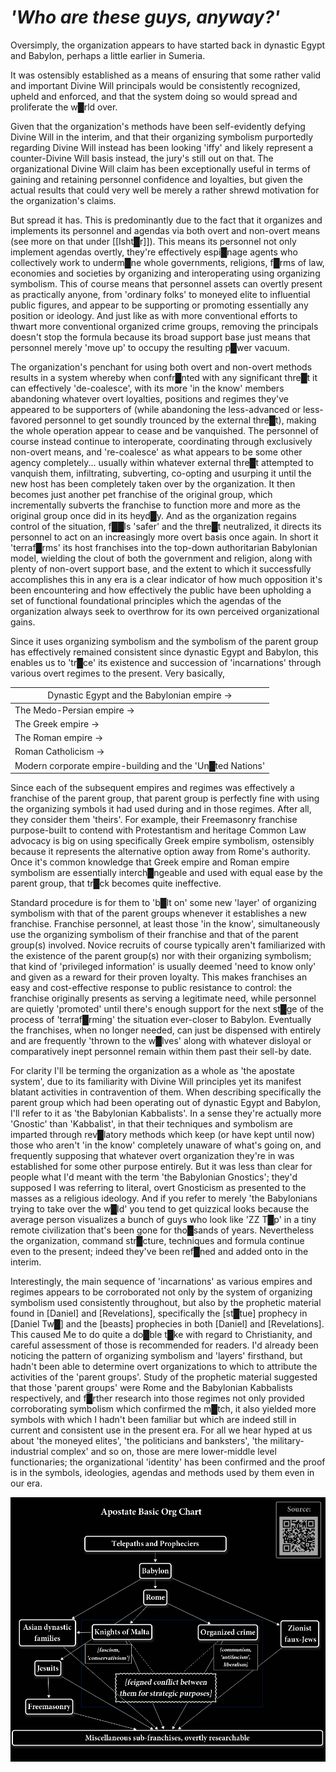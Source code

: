 # *'Who are these guys, anyway?'*

Oversimply, the organization appears to have started back in dynastic Egypt and Babylon, perhaps a little earlier in Sumeria.

It was ostensibly established as a means of ensuring that some rather valid and important Divine Will principals would be consistently recognized, upheld and enforced, and that the system doing so would spread and proliferate the w█rld over.

Given that the organization's methods have been self-evidently defying Divine Will in the interim, and that their organizing symbolism purportedly regarding Divine Will instead has been looking 'iffy' and likely represent a counter-Divine Will basis instead, the jury's still out on that.  The organizational Divine Will claim has been exceptionally useful in terms of gaining and retaining personnel confidence and loyalties, but given the actual results that could very well be merely a rather shrewd motivation for the organization's claims.

But spread it has.  This is predominantly due to the fact that it organizes and implements its personnel and agendas via both overt and non-overt means (see more on that under [[Isht█r]]).  This means its personnel not only implement agendas overtly, they're effectively espi█nage agents who collectively work to underm█ne whole governments, religions, f█rms of law, economies and societies by organizing and interoperating using organizing symbolism.  This of course means that personnel assets can overtly present as practically anyone, from 'ordinary folks' to moneyed elite to influential public figures, and appear to be supporting or promoting essentially any position or ideology.  And just like as with more conventional efforts to thwart more conventional organized crime groups, removing the principals doesn't stop the formula because its broad support base just means that personnel merely 'move up' to occupy the resulting p█wer vacuum.

The organization's penchant for using both overt and non-overt methods results in a system whereby when confr█nted with any significant thre█t it can effectively 'de-coalesce', with its more 'in the know' members abandoning whatever overt loyalties, positions and regimes they've appeared to be supporters of (while abandoning the less-advanced or less-favored personnel to get soundly trounced by the external thre█t), making the whole operation appear to cease and be vanquished.  The personnel of course instead continue to interoperate, coordinating through exclusively non-overt means, and 're-coalesce' as what appears to be some other agency completely... usually within whatever external thre█t attempted to vanquish them, infiltrating, subverting, co-opting and usurping it until the new host has been completely taken over by the organization.  It then becomes just another pet franchise of the original group, which incrementally subverts the franchise to function more and more as the original group once did in its heyd█y.  And as the organization regains control of the situation, f██ls 'safer' and the thre█t neutralized, it directs its personnel to act on an increasingly more overt basis once again.  In short it 'terraf█rms' its host franchises into the top-down authoritarian Babylonian model, wielding the clout of both the government and religion, along with plenty of non-overt support base, and the extent to which it successfully accomplishes this in any era is a clear indicator of how much opposition it's been encountering and how effectively the public have been upholding a set of functional foundational principles which the agendas of the organization always seek to overthrow for its own perceived organizational gains.

Since it uses organizing symbolism and the symbolism of the parent group has effectively remained consistent since dynastic Egypt and Babylon, this enables us to 'tr█ce' its existence and succession of 'incarnations' through various overt regimes to the present.  Very basically,

| <span style="font-weight:normal"> Dynastic Egypt and the Babylonian empire -> </span> |
| -------------------------------------------------- |
| The Medo-Persian empire -> |
| The Greek empire -> |
| The Roman empire -> |
| Roman Catholicism -> |
| Modern corporate empire-building and the 'Un█ted Nations' |

Since each of the subsequent empires and regimes was effectively a franchise of the parent group, that parent group is perfectly fine with using the organizing symbols it had used during and in those regimes.  After all, they consider them 'theirs'.  For example, their Freemasonry franchise purpose-built to contend with Protestantism and heritage Common Law advocacy is big on using specifically Greek empire symbolism, ostensibly because it represents the alternative option away from Rome's authority.  Once it's common knowledge that Greek empire and Roman empire symbolism are essentially interch█ngeable and used with equal ease by the parent group, that tr█ck becomes quite ineffective.

Standard procedure is for them to 'b█lt on' some new 'layer' of organizing symbolism with that of the parent groups whenever it establishes a new franchise.  Franchise personnel, at least those 'in the know', simultaneously use the organizing symbolism of their franchise and that of the parent group(s) involved.  Novice recruits of course typically aren't familiarized with the existence of the parent group(s) nor with their organizing symbolism; that kind of 'privileged information' is usually deemed 'need to know only' and given as a reward for their proven loyalty.  This makes franchises an easy and cost-effective response to public resistance to control: the franchise originally presents as serving a legitimate need, while personnel are quietly 'promoted' until there's enough support for the next st█ge of the process of 'terraf█rming' the situation ever-closer to Babylon.  Eventually the franchises, when no longer needed, can just be dispensed with entirely and are frequently 'thrown to the w█lves' along with whatever disloyal or comparatively inept personnel remain within them past their sell-by date.

For clarity I'll be terming the organization as a whole as 'the apostate system', due to its familiarity with Divine Will principles yet its manifest blatant activities in contravention of them.  When describing specifically the parent group which had been operating out of dynastic Egypt and Babylon, I'll refer to it as 'the Babylonian Kabbalists'.  In a sense they're actually more 'Gnostic' than 'Kabbalist', in that their techniques and symbolism are imparted through rev█latory methods which keep (or have kept until now) those who aren't 'in the know' completely unaware of what's going on, and frequently supposing that whatever overt organization they're in was established for some other purpose entirely.  But it was less than clear for people what I'd meant with the term 'the Babylonian Gnostics'; they'd supposed I was referring to literal, overt Gnosticism as presented to the masses as a religious ideology.  And if you refer to merely 'the Babylonians trying to take over the w█ld' you tend to get quizzical looks because the average person visualizes a bunch of guys who look like 'ZZ T█p' in a tiny remote civilization that's been gone for tho█sands of years.  Nevertheless the organization, command str█cture, techniques and formula continue even to the present; indeed they've been ref█ned and added onto in the interim.

Interestingly, the main sequence of 'incarnations' as various empires and regimes appears to be corroborated not only by the system of organizing symbolism used consistently throughout, but also by the prophetic material found in [Daniel] and [Revelations], specifically the [st█tue] prophecy in [Daniel Tw█] and the [beasts] prophecies in both [Daniel] and [Revelations].  This caused Me to do quite a do█ble t█ke with regard to Christianity, and careful assessment of those is recommended for readers.  I'd already been noticing the pattern of organizing symbolism and 'layers' firsthand, but hadn't been able to determine overt organizations to which to attribute the activities of the 'parent groups'.  Study of the prophetic material suggested that those 'parent groups' were Rome and the Babylonian Kabbalists respectively, and f█rther research into those regimes not only provided corroborating symbolism which confirmed the m█tch, it also yielded more symbols with which I hadn't been familiar but which are indeed still in current and consistent use in the present era.  For all we hear hyped at us about 'the moneyed elites', 'the politicians and banksters', 'the military-industrial complex' and so on, those are mere lower-middle level functionaries; the organizational 'identity' has been confirmed and the proof is in the symbols, ideologies, agendas and methods used by them even in our era.

![](../img/ApostateOrgChart.png)